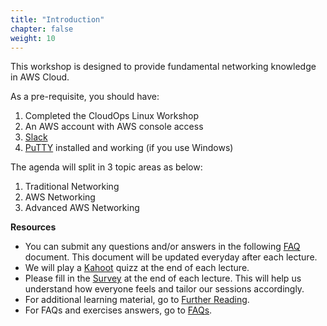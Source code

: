 ```yaml
---
title: "Introduction"
chapter: false
weight: 10
---
```



This workshop is designed to provide fundamental networking knowledge in AWS Cloud.

As a pre-requisite, you should have:

1. Completed the CloudOps Linux Workshop
2. An AWS account with AWS console access
3. [Slack](https://www.slack.com)
4. [PuTTY](https://www.chiark.greenend.org.uk/~sgtatham/putty/latest.html) installed and working (if you use Windows)


The agenda will split in 3 topic areas as below:

1. Traditional Networking
2. AWS Networking
3. Advanced AWS Networking


**Resources**
* You can submit any questions and/or answers in the following [FAQ](https://docs.google.com/document/d/13Lrz7Q-TtAAcyEPbk27ZAc0oxLe1WP3JUPWSOEngXbw/edit?usp=sharing) document. This document will be updated everyday after each lecture.
* We will play a [Kahoot](https://kahoot.it) quizz at the end of each lecture.
* Please fill in the [Survey](https://docs.google.com/forms/d/1PczsGUH_4pv5R2P_5iaTuIoF92ro_ll3JPmUZBdmWDA/edit?usp=sharing) at the end of each lecture. This will help us understand how everyone feels and tailor our sessions accordingly.
* For additional learning material, go to [Further Reading](/further_reading.html).
* For FAQs and exercises answers, go to [FAQs](/FAQ.html).


